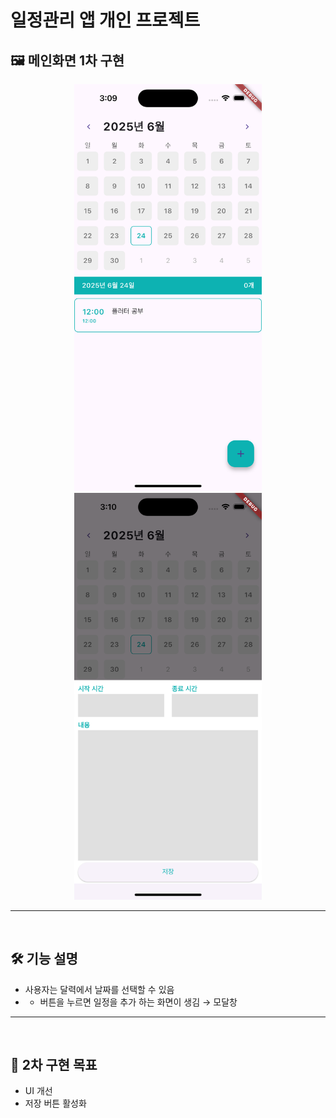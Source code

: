 # 일정관리 앱 개인 프로젝트

## 🖼️ 메인화면 1차 구현

<p align="center">
  <img src="./images/images1.0_1.png" alt="캘린더 화면" width="300"/>
  <img src="./images/images1.0_2.png" alt="일정 추가 화면" width="300"/>
</p>

---

<br>

## 🛠️ 기능 설명

- 사용자는 달력에서 날짜를 선택할 수 있음
- + 버튼을 누르면 일정을 추가 하는 화면이 생김 → 모달창

---

<br>

## 🎯 2차 구현 목표

- UI 개선  
- 저장 버튼 활성화
